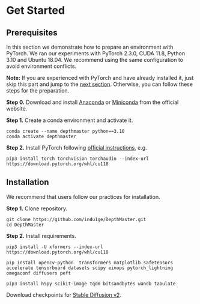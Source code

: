 # Get Started
## Prerequisites

In this section we demonstrate how to prepare an environment with PyTorch. We ran our experiments with PyTorch 2.3.0, CUDA 11.8, Python 3.10 and Ubuntu 18.04. We recommend using the same configuration to avoid environment conflicts.

**Note:**
If you are experienced with PyTorch and have already installed it, just skip this part and jump to the [next section](##installation). Otherwise, you can follow these steps for the preparation.

**Step 0.** Download and install [Anaconda](https://www.anaconda.com/download#downloads) or [Miniconda](https://docs.conda.io/en/latest/miniconda.html) from the official website.

**Step 1.** Create a conda environment and activate it.

```shell
conda create --name depthmaster python==3.10
conda activate depthmaster
```

**Step 2.** Install PyTorch following [official instructions](https://pytorch.org/get-started/locally/), e.g.


```shell
pip3 install torch torchvision torchaudio --index-url https://download.pytorch.org/whl/cu118
```

## Installation

We recommend that users follow our practices for installation.


**Step 1.** Clone repository.

```shell
git clone https://github.com/indu1ge/DepthMaster.git
cd DepthMaster
```

**Step 2.** Install requirements.

```shell
pip3 install -U xformers --index-url https://download.pytorch.org/whl/cu118

pip install opencv-python  transformers matplotlib safetensors accelerate tensorboard datasets scipy einops pytorch_lightning omegaconf diffusers peft

pip3 install h5py scikit-image tqdm bitsandbytes wandb tabulate

```

Download checkpoints for [Stable Diffusion v2](https://huggingface.co/stabilityai/stable-diffusion-2/tree/main).
<!-- ```shell
mkdir ckpt
cd ckpt
wget https://dl.dropbox.com/s/y3dnmmy8h4npz7a/mpvit_small.pth # mpvit-small
``` -->